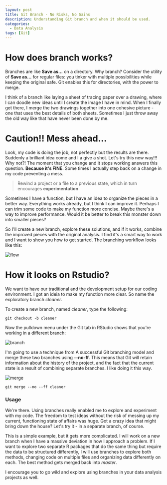 ```yaml
---
layout: post
title: Git Branch - No Risks, No Gains
description: Understanding Git branch and when it should be used.
categories: 
  - Data Analysis
tags: [Git]
---
```


# How does branch works?

Branches are like **Save as...** on a directory. Why branch? Consider the utility of **Save as...** for regular files: you tinker with multiple possibilities while keeping the original safe. Git enables this for directories, with the power to merge. 

I think of a branch like laying a sheet of tracing paper over a drawing, where I can doodle new ideas until I create the image I have in mind. When I finally get there, I merge the two drawings together into one cohesive picture - one that uses the best details of both sheets. Sometimes I just throw away the old way like that have never been done by me.

# Caution!! Mess ahead...

Look, my code is doing the job, not perfectly but the results are there. Suddenly a brilliant idea come and I a give a shot.
Let's try this new way!!! Why not?! The moment that you change and it stops working answers this question. **Because it's FINE**. Some times I actually step back on a change in my code preventing a mess. 

> Rewind a project or a file to a previous state, which in turn encourages **experimentation**

Sometimes I have a function, but I have an idea to organize the pieces in a better way. Everything works already, but I think I can improve it. Perhaps I can trim some code to make my function more concise. Maybe there's a way to improve performance. Would it be better to break this monster down into smaller pieces?

So I'll create a new branch, explore these solutions, and if it works, combine the improved pieces with the original analysis. I find it's a smart way to work and I want to show you how to get started. The branching workflow looks like this:

![flow](/assets/posts/rstudio-git/git-goodbranch.png)

# How it looks on Rstudio?

We want to have our traditional and the development setup for our coding environment. I got an ideia to make my function more clear. So name the exploratory branch *cleaner*.

To create a new branch, named *cleaner*, type the following:

``` git
git checkout -b cleaner
```
Now the pulldown menu under the Git tab in RStudio shows that you're working in a different branch:

![branch](/assets/posts/rstudio-git/rstudio-git-branches.PNG)

I'm going to use a technique from A successful Git branching model and merge these two branches using **--no-ff**. This means that Git will retain information about the history of the project, and the fact that the current state is a result of combining separate branches. I like doing it this way.

![merge](/assets/posts/rstudio-git/git-merge.png)

``` git
git merge --no --ff cleaner
```

### Usage

We're there. Using branches really enabled me to explore and experiment with my code. The freedom to test ideas without the risk of messing up my current, functioning state of affairs was huge. Got a crazy idea that might bring down the house? Let's try it - in a separate branch, of course. 

This is a simple example, but it gets more complicated. I will work on a new branch when I have a massive deviation in how I approach a problem. If I want to explore two separate R packages that do the same thing but require the data to be structured differently, I will use branches to explore both methods, changing code on multiple files and organizing data differently on each. The best method gets merged back into *master*.

I encourage you to go wild and explore using branches in your data analysis projects as well.
